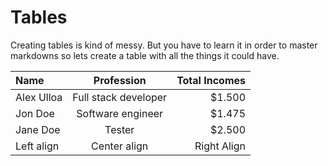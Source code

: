 # Tables

Creating tables is kind of messy. But you have to learn it in order to master markdowns so lets create a table with all the things it could have.

|Name| Profession| Total Incomes|
|:---|:---------:|-------------:|
|Alex Ulloa| Full stack developer | $1.500|
|Jon Doe| Software engineer | $1.475|
|Jane Doe| Tester | $2.500|
|Left align| Center align | Right Align|
